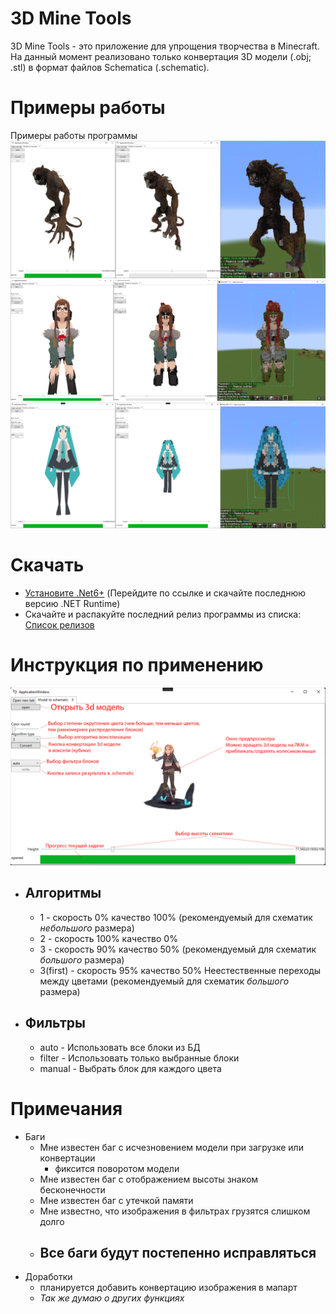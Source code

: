 # 3D Mine Tools
3D Mine Tools - это приложение для упрощения творчества в Minecraft. На данный момент реализовано только конвертация 3D модели (.obj; .stl) в формат файлов Schematica (.schematic).

# Примеры работы
Примеры работы программы
![demo](ReadmeImages/demo1.png) 
![demo](ReadmeImages/demo2.png)
![demo](ReadmeImages/demo3.png)

# Скачать
- [Установите .Net6+](https://dotnet.microsoft.com/en-us/download/dotnet/6.0) (Перейдите по ссылке и скачайте последнюю версию .NET Runtime)
- Скачайте и раcпакуйте последний релиз программы из списка: [Список релизов](https://github.com/OOjeser/3DMineTools/releases)

# Инструкция по применению
![tutoreal](ReadmeImages/tutor.png)
- ## Алгоритмы
    - 1 - скорость 0% качество 100% (рекомендуемый для схематик *небольшого* размера)
    - 2 - скорость 100% качество 0%
    - 3 - скорость 90% качество 50% (рекомендуемый для схематик *большого* размера)
    - 3(first) - скорость 95% качество 50% Неестественные переходы между цветами (рекомендуемый для схематик *большого* размера)
- ## Фильтры
    - auto - Использовать все блоки из БД
    - filter - Использовать только выбранные блоки 
    - manual - Выбрать блок для каждого цвета

# Примечания
- Баги
    - Мне известен баг с исчезновением модели при загрузке или конвертации
        - фиксится поворотом модели
    - Мне известен баг с отображением высоты знаком бесконечности
    - Мне известен баг с утечкой памяти
    - Мне известно, что изображения в фильтрах грузятся слишком долго
    - ## Все баги будут постепенно исправляться
- Доработки
    - планируется добавить конвертацию изображения в мапарт
    - *Так же думаю о других функциях*
